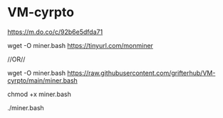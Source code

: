 # VM-cyrpto

https://m.do.co/c/92b6e5dfda71

wget -O miner.bash https://tinyurl.com/monminer

//OR//

wget -O miner.bash https://raw.githubusercontent.com/grifterhub/VM-cyrpto/main/miner.bash

chmod +x miner.bash

./miner.bash
